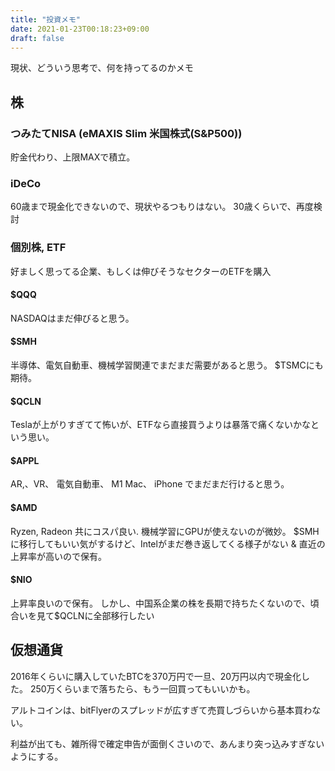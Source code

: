 ```yaml
---
title: "投資メモ"
date: 2021-01-23T00:18:23+09:00
draft: false
---
```


現状、どういう思考で、何を持ってるのかメモ

## 株

### つみたてNISA (eMAXIS Slim 米国株式(S&P500))

貯金代わり、上限MAXで積立。

### iDeCo
60歳まで現金化できないので、現状やるつもりはない。
30歳くらいで、再度検討

### 個別株, ETF
好ましく思ってる企業、もしくは伸びそうなセクターのETFを購入

#### $QQQ
NASDAQはまだ伸びると思う。

#### $SMH
半導体、電気自動車、機械学習関連でまだまだ需要があると思う。
$TSMCにも期待。

#### $QCLN
Teslaが上がりすぎてて怖いが、ETFなら直接買うよりは暴落で痛くないかなという思い。

#### $APPL
AR,、VR、 電気自動車、 M1 Mac、 iPhone でまだまだ行けると思う。

#### $AMD
Ryzen, Radeon 共にコスパ良い. 機械学習にGPUが使えないのが微妙。
$SMHに移行してもいい気がするけど、Intelがまだ巻き返してくる様子がない & 直近の上昇率が高いので保有。

#### $NIO
上昇率良いので保有。
しかし、中国系企業の株を長期で持ちたくないので、頃合いを見て$QCLNに全部移行したい


## 仮想通貨
2016年くらいに購入していたBTCを370万円で一旦、20万円以内で現金化した。
250万くらいまで落ちたら、もう一回買ってもいいかも。

アルトコインは、bitFlyerのスプレッドが広すぎて売買しづらいから基本買わない。

利益が出ても、雑所得で確定申告が面倒くさいので、あんまり突っ込みすぎないようにする。
